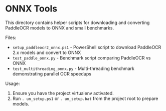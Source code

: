 # ONNX Tools

This directory contains helper scripts for downloading and converting PaddleOCR models to ONNX and small benchmarks.

Files:

- `setup_paddleocr2_onnx.ps1` - PowerShell script to download PaddleOCR 2.x models and convert to ONNX
- `test_paddle_onnx.py` - Benchmark script comparing PaddleOCR vs ONNX
- `test_multithreading_onnx.py` - Multi-threading benchmark demonstrating parallel OCR speedups

Usage:

1. Ensure you have the project virtualenv activated.
2. Run `.
un_setup.ps1` or `.
un_setup.bat` from the project root to prepare models.
